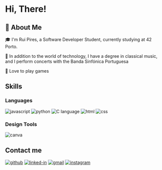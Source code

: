 # Hi, There!

## 🚀 About Me

🎓 I'm Rui Pires, a Software Developer Student, currently studying at 42 Porto.

🎸 In addition to the world of technology, I have a degree in classical music, and I perform concerts with the Banda Sinfónica Portuguesa

👾 Love to play games

## Skills

### Languages

![javascript](https://img.shields.io/badge/JavaScript-323330?style=for-the-badge&logo=javascript&logoColor=F7DF1E)
![python](https://img.shields.io/badge/Python-3776AB?style=for-the-badge&logo=python&logoColor=white)
![C language](https://img.shields.io/badge/C-3776AB?style=for-the-badge&logo=C&logoColor=white)
![html](https://img.shields.io/badge/HTML5-E34F26?style=for-the-badge&logo=html5&logoColor=white)
![css](https://img.shields.io/badge/CSS3-1572B6?style=for-the-badge&logo=css3&logoColor=white)

### Design Tools

![canva](https://img.shields.io/badge/canva-00C4CC?style=for-the-badge&logo=canva&logoColor=white)

## Contact me
[![github](https://img.shields.io/badge/GitHub-000000?style=for-the-badge&logo=GitHub&logoColor=white)](https://github.com/RuiPires999)
[![linked-in](https://img.shields.io/badge/Linked_In-0077B5?style=for-the-badge&logo=LinkedIn&logoColor=white)](https://www.linkedin.com/in/rui-pires-678818275/)
[![gmail](https://img.shields.io/badge/Gmail-D14836?style=for-the-badge&logo=Gmail&logoColor=white)](mailto:ruipedro.pires@gmail.com)
[![instagram](https://img.shields.io/badge/Instagram-E4405F?style=for-the-badge&logo=instagram&logoColor=white)](https://www.instagram.com/ruipedro.pires/)

<img src="https://komarev.com/ghpvc/?username=RuiPires999&style=flat-square&color=blue" alt=""/>

